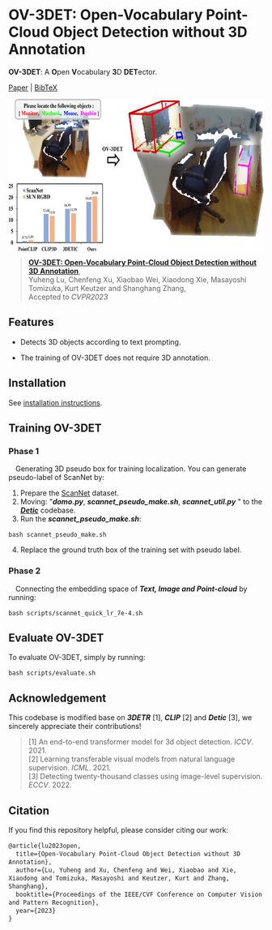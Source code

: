 # OV-3DET: Open-Vocabulary Point-Cloud Object Detection without 3D Annotation

**OV-3DET**: A **O**pen **V**ocabulary **3**D **DET**ector. 

[Paper](https://arxiv.org/abs/2304.00788) | [BibTeX](#citation)

 <p align="center"> <img src='Assets/overview.png' align="center" height="300px"> </p>

>[**OV-3DET: Open-Vocabulary Point-Cloud Object Detection without 3D Annotation**](https://arxiv.org/abs/2304.00788),                                                
>Yuheng Lu, Chenfeng Xu, Xiaobao Wei, Xiaodong Xie, Masayoshi Tomizuka, Kurt Keutzer and Shanghang Zhang,                                                               
>Accepted to *CVPR2023*                                                 
 
 ## Features
- Detects 3D objects according to text prompting.

- The training of OV-3DET does not require 3D annotation.


## Installation
See [installation instructions](https://github.com/lyhdet/OV-3DET/blob/main/Installation.md).


##  Training OV-3DET
### Phase 1 
&emsp;Generating 3D pseudo box for training localization. You can generate pseudo-label of ScanNet by:

1. Prepare the [ScanNet](https://github.com/lyhdet/OV-3DET/blob/main/Phase%201/Prepare_ScanNet.md) dataset.
2. Moving:  "***domo.py***, ***scannet_pseudo_make.sh***, ***scannet_util.py*** " to the ***[Detic](https://github.com/facebookresearch/Detic)*** codebase.
3. Run the ***scannet_pseudo_make.sh***:
~~~
bash scannet_pseudo_make.sh
~~~
4. Replace the ground truth box of the training set with pseudo label.

### Phase 2 
&emsp;Connecting the embedding space of ***Text, Image and Point-cloud*** by running:
~~~
bash scripts/scannet_quick_lr_7e-4.sh
~~~

##  Evaluate OV-3DET
To evaluate OV-3DET, simply by running: 
~~~
bash scripts/evaluate.sh
~~~

## Acknowledgement
This codebase is modified base on ***3DETR*** [1], ***CLIP*** [2] and ***Detic*** [3], we sincerely appreciate their contributions!

>[1] An end-to-end transformer model for 3d object detection. *ICCV*. 2021.                                                                                             
>[2] Learning transferable visual models from natural language supervision. *ICML*. 2021.                                                              
>[3] Detecting twenty-thousand classes using image-level supervision. *ECCV*. 2022.                                                                                             

## Citation
If you find this repository helpful, please consider citing our work:

```
@article{lu2023open,
  title={Open-Vocabulary Point-Cloud Object Detection without 3D Annotation},
  author={Lu, Yuheng and Xu, Chenfeng and Wei, Xiaobao and Xie, Xiaodong and Tomizuka, Masayoshi and Keutzer, Kurt and Zhang, Shanghang},
  booktitle={Proceedings of the IEEE/CVF Conference on Computer Vision and Pattern Recognition},
  year={2023}
}
```
